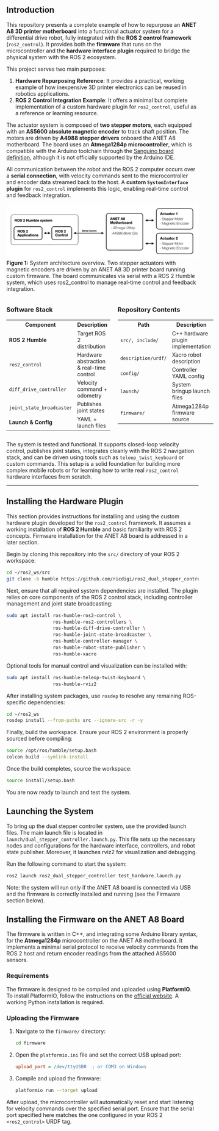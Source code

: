
## Introduction

This repository presents a complete example of how to repurpose an **ANET A8 3D printer motherboard** into a functional actuator system for a differential drive robot, fully integrated with the **ROS 2 control framework** (`ros2_control`). It provides both the **firmware** that runs on the microcontroller and the **hardware interface plugin** required to bridge the physical system with the ROS 2 ecosystem.

This project serves two main purposes:

1. **Hardware Repurposing Reference**: It provides a practical, working example of how inexpensive 3D printer electronics can be reused in robotics applications.
2. **ROS 2 Control Integration Example**: It offers a minimal but complete implementation of a custom hardware plugin for `ros2_control`, useful as a reference or learning resource.


The actuator system is composed of **two stepper motors**, each equipped with an **AS5600 absolute magnetic encoder** to track shaft position. The motors are driven by **A4988 stepper drivers** onboard the ANET A8 motherboard. The board uses an **Atmega1284p microcontroller**, which is compatible with the Arduino toolchain through the [Sanguino board definition](https://github.com/Lauszus/Sanguino), although it is not officially supported by the Arduino IDE.

All communication between the robot and the ROS 2 computer occurs over a **serial connection**, with velocity commands sent to the microcontroller and encoder data streamed back to the host. A **custom `SystemInterface` plugin** for `ros2_control` implements this logic, enabling real-time control and feedback integration.

![Dual Stepper Controller](media/architecture_overview.png)
**Figure 1:** System architecture overview. Two stepper actuators with magnetic encoders are driven by an ANET A8 3D printer board running custom firmware. The board communicates via serial with a ROS 2 Humble system, which uses ros2_control to manage real-time control and feedback integration.


<div style="display: flex; gap: 20px;">

  <div style="flex: 1;">
    <h3>Software Stack</h3>
    <table>
      <tr><th>Component</th><th>Description</th></tr>
      <tr><td><b>ROS 2 Humble</b></td><td>Target ROS 2 distribution</td></tr>
      <tr><td><code>ros2_control</code></td><td>Hardware abstraction & real-time control</td></tr>
      <tr><td><code>diff_drive_controller</code></td><td>Velocity command + odometry</td></tr>
      <tr><td><code>joint_state_broadcaster</code></td><td>Publishes joint states</td></tr>
      <tr><td><b>Launch & Config</b></td><td>YAML + launch files</td></tr>
    </table>
  </div>

  <div style="flex: 1;">
    <h3>Repository Contents</h3>
    <table>
      <tr><th>Path</th><th>Description</th></tr>
      <tr><td><code>src/, include/</code></td><td>C++ hardware plugin implementation</td></tr>
      <tr><td><code>description/urdf/</code></td><td>Xacro robot description</td></tr>
      <tr><td><code>config/</code></td><td>Controller YAML config</td></tr>
      <tr><td><code>launch/</code></td><td>System bringup launch files</td></tr>
      <tr><td><code>firmware/</code></td><td>Atmega1284p firmware source</td></tr>
    </table>
  </div>

</div>




The system is tested and functional. It supports closed-loop velocity control, publishes joint states, integrates cleanly with the ROS 2 navigation stack, and can be driven using tools such as `teleop_twist_keyboard` or custom commands. This setup is a solid foundation for building more complex mobile robots or for learning how to write real `ros2_control` hardware interfaces from scratch.

---

## Installing the Hardware Plugin

This section provides instructions for installing and using the custom hardware plugin developed for the `ros2_control` framework. It assumes a working installation of **ROS 2 Humble** and basic familiarity with ROS 2 concepts. Firmware installation for the ANET A8 board is addressed in a later section.

Begin by cloning this repository into the `src/` directory of your ROS 2 workspace:

```bash
cd ~/ros2_ws/src
git clone -b humble https://github.com/ricdigi/ros2_dual_stepper_controller.git
```

Next, ensure that all required system dependencies are installed. The plugin relies on core components of the ROS 2 control stack, including controller management and joint state broadcasting:

```bash
sudo apt install ros-humble-ros2-control \
                 ros-humble-ros2-controllers \
                 ros-humble-diff-drive-controller \
                 ros-humble-joint-state-broadcaster \
                 ros-humble-controller-manager \
                 ros-humble-robot-state-publisher \
                 ros-humble-xacro
```

Optional tools for manual control and visualization can be installed with:

```bash
sudo apt install ros-humble-teleop-twist-keyboard \
                 ros-humble-rviz2
```

After installing system packages, use `rosdep` to resolve any remaining ROS-specific dependencies:

```bash
cd ~/ros2_ws
rosdep install --from-paths src --ignore-src -r -y
```

Finally, build the workspace. Ensure your ROS 2 environment is properly sourced before compiling:

```bash
source /opt/ros/humble/setup.bash
colcon build --symlink-install
```

Once the build completes, source the workspace:

```bash
source install/setup.bash
```

You are now ready to launch and test the system.

## Launching the System
To bring up the dual stepper controller system, use the provided launch files. The main launch file is located in `launch/dual_stepper_controller.launch.py`. This file sets up the necessary nodes and configurations for the hardware interface, controllers, and robot state publisher. Moreover, it launches rviz2 for visualization and debugging.

Run the following command to start the system:

```bash
ros2 launch ros2_dual_stepper_controller test_hardware.launch.py
```

Note: the system will run only if the ANET A8 board is connected via USB and the firmware is correctly installed and running (see the Firmware section below).

## Installing the Firmware on the ANET A8 Board

The firmware is written in C++, and integrating some Arduino library syntax, for the **Atmega1284p** microcontroller on the ANET A8 motherboard. It implements a minimal serial protocol to receive velocity commands from the ROS 2 host and return encoder readings from the attached AS5600 sensors.

### Requirements

The firmware is designed to be compiled and uploaded using **PlatformIO**. To install PlatformIO, follow the instructions on the [official website](https://platformio.org/install/cli). A working Python installation is required.

### Uploading the Firmware

1. Navigate to the `firmware/` directory:

   ```bash
   cd firmware
   ```

2. Open the `platformio.ini` file and set the correct USB upload port:

   ```ini
   upload_port = /dev/ttyUSB0  ; or COM3 on Windows
   ```

3. Compile and upload the firmware:

   ```bash
   platformio run --target upload
   ```

After upload, the microcontroller will automatically reset and start listening for velocity commands over the specified serial port. Ensure that the serial port specified here matches the one configured in your ROS 2 `<ros2_control>` URDF tag.

